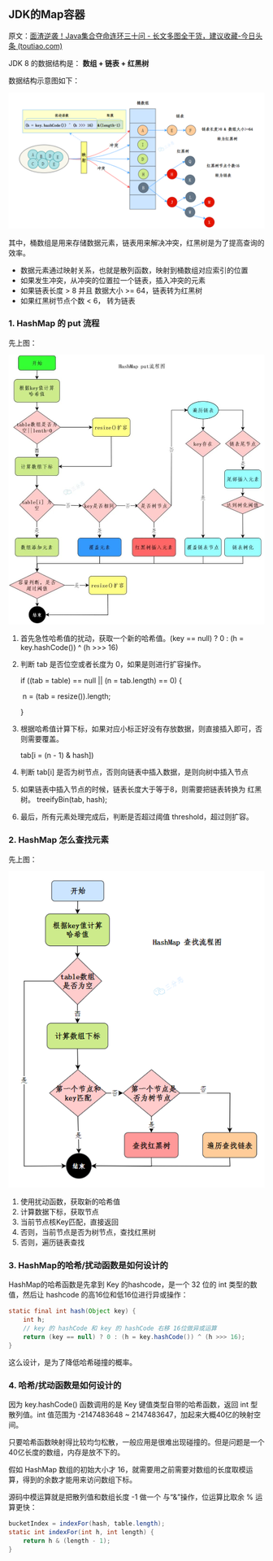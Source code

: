 ## JDK的Map容器

原文：[面渣逆袭！Java集合夺命连环三十问 - 长文多图全干货，建议收藏-今日头条 (toutiao.com)](https://www.toutiao.com/article/7213171743022776835/?app=news_article&timestamp=1679466476&use_new_style=1&req_id=20230322142755026AFBFEDBCE88B540A5&group_id=7213171743022776835&share_token=1F8B066D-CD51-411F-A65E-41EBB62470C7&tt_from=weixin&utm_source=weixin&utm_medium=toutiao_ios&utm_campaign=client_share&wxshare_count=1&source=m_redirect)



JDK 8 的数据结构是： **数组 + 链表 + 红黑树**

数据结构示意图如下：

![1](./images/Map/1.png)

其中，桶数组是用来存储数据元素，链表用来解决冲突，红黑树是为了提高查询的效率。

* 数据元素通过映射关系，也就是散列函数，映射到桶数组对应索引的位置
* 如果发生冲突，从冲突的位置拉一个链表，插入冲突的元素
* 如果链表长度 > 8 并且 数据大小 >= 64，链表转为红黑树
* 如果红黑树节点个数 < 6， 转为链表

### 1. HashMap 的 put 流程

先上图：

![2](./images/Map/2.jpeg)

1. 首先急性哈希值的扰动，获取一个新的哈希值。(key == null) ? 0 : (h = key.hashCode()) ^ (h >>> 16)

2. 判断 tab 是否位空或者长度为 0，如果是则进行扩容操作。

   if ((tab = table) == null || (n = tab.length) == 0) {

   ​    n = (tab = resize()).length;

   }

3. 根据哈希值计算下标，如果对应小标正好没有存放数据，则直接插入即可，否则需要覆盖。

   tab[i = (n - 1) & hash])

4. 判断 tab[i] 是否为树节点，否则向链表中插入数据，是则向树中插入节点

5. 如果链表中插入节点的时候，链表长度大于等于8，则需要把链表转换为 红黑树。 treeifyBin(tab, hash);

6. 最后，所有元素处理完成后，判断是否超过阈值 threshold，超过则扩容。

### 2. HashMap 怎么查找元素

先上图：

![3](./images/Map/3.png)

1. 使用扰动函数，获取新的哈希值
2. 计算数据下标，获取节点
3. 当前节点核Key匹配，直接返回
4. 否则，当前节点是否为树节点，查找红黑树
5. 否则，遍历链表查找

### 3. HashMap的哈希/扰动函数是如何设计的

HashMap的哈希函数是先拿到 Key 的hashcode，是一个 32 位的 int 类型的数值，然后让 hashcode 的高16位和低16位进行异或操作：

```java
static final int hash(Object key) {
    int h;
    // key 的 hashCode 和 key 的 hashCode 右移 16位做异或运算
    return (key == null) ? 0 : (h = key.hashCode()) ^ (h >>> 16);
}
```

这么设计，是为了降低哈希碰撞的概率。

### 4. 哈希/扰动函数是如何设计的

因为 key.hashCode() 函数调用的是 Key 键值类型自带的哈希函数，返回 int 型散列值。int 值范围为 -2147483648 ~ 2147483647，加起来大概40亿的映射空间。

只要哈希函数映射得比较均匀松散，一般应用是很难出现碰撞的。但是问题是一个 40亿长度的数组，内存是放不下的。

假如 HashMap 数组的初始大小才 16，就需要用之前需要对数组的长度取模运算，得到的余数才能用来访问数组下标。

源码中模运算就是把散列值和数组长度 -1 做一个 与“&”操作，位运算比取余 % 运算更快：

```java
bucketIndex = indexFor(hash, table.length);
static int indexFor(int h, int length) {
    return h & (length - 1);
}
```

